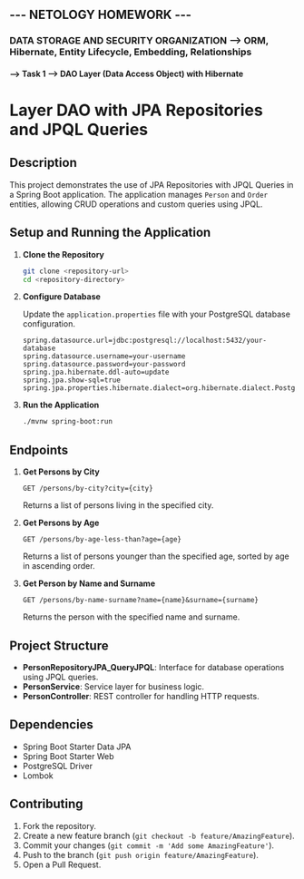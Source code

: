 ## --- NETOLOGY HOMEWORK ---
### DATA STORAGE AND SECURITY ORGANIZATION --> ORM, Hibernate, Entity Lifecycle, Embedding, Relationships


#### --> Task 1 --> DAO Layer (Data Access Object) with Hibernate

# Layer DAO with JPA Repositories and JPQL Queries

## Description

This project demonstrates the use of JPA Repositories with JPQL Queries in a Spring Boot application. The application manages `Person` and `Order` entities, allowing CRUD operations and custom queries using JPQL.

## Setup and Running the Application

1. **Clone the Repository**

    ```sh
    git clone <repository-url>
    cd <repository-directory>
    ```

2. **Configure Database**

   Update the `application.properties` file with your PostgreSQL database configuration.

    ```properties
    spring.datasource.url=jdbc:postgresql://localhost:5432/your-database
    spring.datasource.username=your-username
    spring.datasource.password=your-password
    spring.jpa.hibernate.ddl-auto=update
    spring.jpa.show-sql=true
    spring.jpa.properties.hibernate.dialect=org.hibernate.dialect.PostgreSQLDialect
    ```

3. **Run the Application**

    ```sh
    ./mvnw spring-boot:run
    ```

## Endpoints

1. **Get Persons by City**

    ```
    GET /persons/by-city?city={city}
    ```

   Returns a list of persons living in the specified city.

2. **Get Persons by Age**

    ```
    GET /persons/by-age-less-than?age={age}
    ```

   Returns a list of persons younger than the specified age, sorted by age in ascending order.

3. **Get Person by Name and Surname**

    ```
    GET /persons/by-name-surname?name={name}&surname={surname}
    ```

   Returns the person with the specified name and surname.

## Project Structure

- **PersonRepositoryJPA_QueryJPQL**: Interface for database operations using JPQL queries.
- **PersonService**: Service layer for business logic.
- **PersonController**: REST controller for handling HTTP requests.

## Dependencies

- Spring Boot Starter Data JPA
- Spring Boot Starter Web
- PostgreSQL Driver
- Lombok

## Contributing

1. Fork the repository.
2. Create a new feature branch (`git checkout -b feature/AmazingFeature`).
3. Commit your changes (`git commit -m 'Add some AmazingFeature'`).
4. Push to the branch (`git push origin feature/AmazingFeature`).
5. Open a Pull Request.
